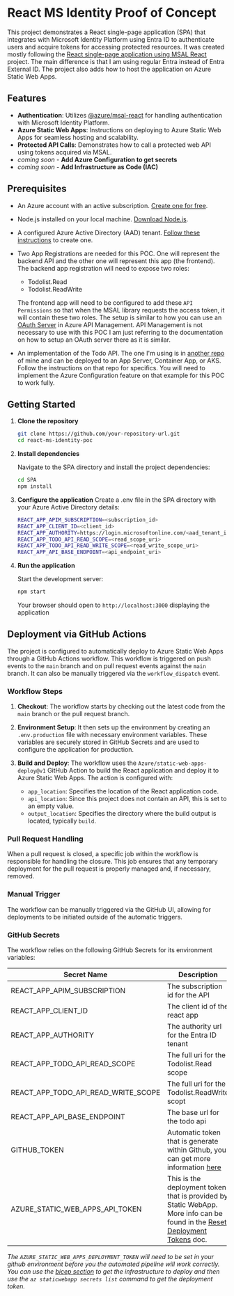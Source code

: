 # React MS Identity Proof of Concept

This project demonstrates a React single-page application (SPA) that integrates with Microsoft Identity Platform using Entra ID to authenticate users and acquire tokens for accessing protected resources.  It was created mostly following the [React single-page application using MSAL React](https://learn.microsoft.com/en-us/samples/azure-samples/ms-identity-ciam-javascript-tutorial/ms-identity-ciam-javascript-tutorial-1-sign-in-react/) project. The main difference is that I am using regular Entra instead of Entra External ID.  The project also adds how to host the application on Azure Static Web Apps.

## Features

- **Authentication**: Utilizes [@azure/msal-react](https://www.npmjs.com/package/@azure/msal-react) for handling authentication with Microsoft Identity Platform.
- **Azure Static Web Apps**: Instructions on deploying to Azure Static Web Apps for seamless hosting and scalability.
- **Protected API Calls**: Demonstrates how to call a protected web API using tokens acquired via MSAL.
- *coming soon* - **Add Azure Configuration to get secrets**
- *coming soon* - **Add Infrastructure as Code (IAC)**

## Prerequisites

- An Azure account with an active subscription. [Create one for free](https://azure.microsoft.com/en-us/free/).
- Node.js installed on your local machine. [Download Node.js](https://nodejs.org/en/download/).
- A configured Azure Active Directory (AAD) tenant. [Follow these instructions](https://docs.microsoft.com/en-us/azure/active-directory/develop/quickstart-create-new-tenant) to create one.
- Two App Registrations are needed for this POC. One will represent the backend API and the other one will represent this app (the frontend). The backend app registration will need to expose two roles:
  - Todolist.Read
  - Todolist.ReadWrite

  The frontend app will need to be configured to add these `API Permissions` so that when the MSAL library requests the access token, it will contain these two roles. The setup is similar to how you can use an [OAuth Server](https://learn.microsoft.com/en-us/azure/api-management/api-management-howto-oauth2#register-applications-with-the-oauth-server) in Azure API Management.  API Management is not necessary to use with this POC I am just referring to the documentation on how to setup an OAuth server there as it is similar.
- An implementation of the Todo API. The one I'm using is in [another repo](https://github.com/anotherRedbeard/web-api-demo-container) of mine and can be deployed to an App Server, Container App, or AKS. Follow the instructions on that repo for specifics. You will need to implement the Azure Configuration feature on that example for this POC to work fully.

## Getting Started

1. **Clone the repository**

    ```bash
    git clone https://github.com/your-repository-url.git
    cd react-ms-identity-poc
    ```

2. **Install dependencies**

    Navigate to the SPA directory and install the project dependencies:

    ```bash
    cd SPA
    npm install
    ```

3. **Configure the application**
    Create a .env file in the SPA directory with your Azure Active Directory details:

    ```bash
    REACT_APP_APIM_SUBSCRIPTION=<subscription_id>
    REACT_APP_CLIENT_ID=<client_id>
    REACT_APP_AUTHORITY=https://login.microsoftonline.com/<aad_tenant_id>
    REACT_APP_TODO_API_READ_SCOPE=<read_scope_uri>
    REACT_APP_TODO_API_READ_WRITE_SCOPE=<read_write_scope_uri>
    REACT_APP_API_BASE_ENDPOINT=<api_endpoint_uri>
    ```

4. **Run the application**

    Start the development server:

    ```bash
    npm start
    ```

    Your browser should open to `http://localhost:3000` displaying the application

## Deployment via GitHub Actions

The project is configured to automatically deploy to Azure Static Web Apps through a GitHub Actions workflow. This workflow is triggered on push events to the `main` branch and on pull request events against the `main` branch. It can also be manually triggered via the `workflow_dispatch` event.

### Workflow Steps

1. **Checkout**: The workflow starts by checking out the latest code from the `main` branch or the pull request branch.

2. **Environment Setup**: It then sets up the environment by creating an `.env.production` file with necessary environment variables. These variables are securely stored in GitHub Secrets and are used to configure the application for production.

3. **Build and Deploy**: The workflow uses the `Azure/static-web-apps-deploy@v1` GitHub Action to build the React application and deploy it to Azure Static Web Apps. The action is configured with:
    - `app_location`: Specifies the location of the React application code.
    - `api_location`: Since this project does not contain an API, this is set to an empty value.
    - `output_location`: Specifies the directory where the build output is located, typically `build`.

### Pull Request Handling

When a pull request is closed, a specific job within the workflow is responsible for handling the closure. This job ensures that any temporary deployment for the pull request is properly managed and, if necessary, removed.

### Manual Trigger

The workflow can be manually triggered via the GitHub UI, allowing for deployments to be initiated outside of the automatic triggers.

### GitHub Secrets

The workflow relies on the following GitHub Secrets for its environment variables:

| Secret Name | Description |
| ----------- | ----------- |
|REACT_APP_APIM_SUBSCRIPTION|The subscription id for the API |
|REACT_APP_CLIENT_ID|The client id of the react app |
|REACT_APP_AUTHORITY|The authority url for the Entra ID tenant|
|REACT_APP_TODO_API_READ_SCOPE|The full uri for the Todolist.Read scope|
|REACT_APP_TODO_API_READ_WRITE_SCOPE|The full uri for the Todolist.ReadWrite scopt|
|REACT_APP_API_BASE_ENDPOINT|The base url for the todo api|
|GITHUB_TOKEN|Automatic token that is generate within Github, you can get more information [here](https://docs.github.com/en/actions/security-guides/automatic-token-authentication)|
|AZURE_STATIC_WEB_APPS_API_TOKEN|This is the deployment token that is provided by Static WebApp. More info can be found in the [Reset Deployment Tokens](https://learn.microsoft.com/en-us/azure/static-web-apps/deployment-token-management) doc.|

*The `AZURE_STATIC_WEB_APPS_DEPLOYMENT_TOKEN` will need to be set in your github environment before you the automated pipeline will work correctly. You can use the [bicep section](https://github.com/anotherRedbeard/react-ms-identity-poc/blob/main/iac/bicep/README.md) to get the infrastructure to deploy and then use the `az staticwebapp secrets list` command to get the deployment token.*

